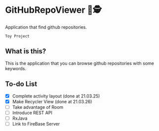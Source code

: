 # GitHubRepoViewer 📑🕵️
Application that find github repositories. ‍️ 

` Toy Project `

## What is this?
This is the application that you can browse github repositories with some keywords.

## To-do List 
- [X] Complete activity layout (done at 21.03.25)
- [X] Make Recycler View (done at 21.03.26)
- [ ] Take advantage of Room
- [ ] Introduce REST API
- [ ] RxJava
- [ ] Link to FireBase Server
